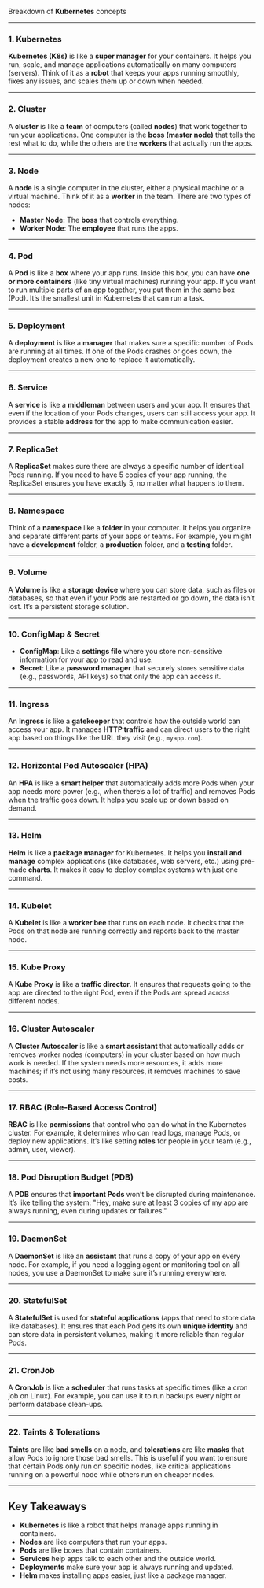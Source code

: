 Breakdown of **Kubernetes** concepts

---

### **1. Kubernetes**  
**Kubernetes (K8s)** is like a **super manager** for your containers. It helps you run, scale, and manage applications automatically on many computers (servers). Think of it as a **robot** that keeps your apps running smoothly, fixes any issues, and scales them up or down when needed.

---

### **2. Cluster**  
A **cluster** is like a **team** of computers (called **nodes**) that work together to run your applications. One computer is the **boss (master node)** that tells the rest what to do, while the others are the **workers** that actually run the apps.

---

### **3. Node**  
A **node** is a single computer in the cluster, either a physical machine or a virtual machine. Think of it as a **worker** in the team. There are two types of nodes:
- **Master Node**: The **boss** that controls everything.
- **Worker Node**: The **employee** that runs the apps.

---

### **4. Pod**  
A **Pod** is like a **box** where your app runs. Inside this box, you can have **one or more containers** (like tiny virtual machines) running your app. If you want to run multiple parts of an app together, you put them in the same box (Pod). It’s the smallest unit in Kubernetes that can run a task.

---

### **5. Deployment**  
A **deployment** is like a **manager** that makes sure a specific number of Pods are running at all times. If one of the Pods crashes or goes down, the deployment creates a new one to replace it automatically.

---

### **6. Service**  
A **service** is like a **middleman** between users and your app. It ensures that even if the location of your Pods changes, users can still access your app. It provides a stable **address** for the app to make communication easier.

---

### **7. ReplicaSet**  
A **ReplicaSet** makes sure there are always a specific number of identical Pods running. If you need to have 5 copies of your app running, the ReplicaSet ensures you have exactly 5, no matter what happens to them.

---

### **8. Namespace**  
Think of a **namespace** like a **folder** in your computer. It helps you organize and separate different parts of your apps or teams. For example, you might have a **development** folder, a **production** folder, and a **testing** folder.

---

### **9. Volume**  
A **Volume** is like a **storage device** where you can store data, such as files or databases, so that even if your Pods are restarted or go down, the data isn’t lost. It’s a persistent storage solution.

---

### **10. ConfigMap & Secret**  
- **ConfigMap**: Like a **settings file** where you store non-sensitive information for your app to read and use.
- **Secret**: Like a **password manager** that securely stores sensitive data (e.g., passwords, API keys) so that only the app can access it.

---

### **11. Ingress**  
An **Ingress** is like a **gatekeeper** that controls how the outside world can access your app. It manages **HTTP traffic** and can direct users to the right app based on things like the URL they visit (e.g., `myapp.com`).

---

### **12. Horizontal Pod Autoscaler (HPA)**  
An **HPA** is like a **smart helper** that automatically adds more Pods when your app needs more power (e.g., when there’s a lot of traffic) and removes Pods when the traffic goes down. It helps you scale up or down based on demand.

---

### **13. Helm**  
**Helm** is like a **package manager** for Kubernetes. It helps you **install and manage** complex applications (like databases, web servers, etc.) using pre-made **charts**. It makes it easy to deploy complex systems with just one command.

---

### **14. Kubelet**  
A **Kubelet** is like a **worker bee** that runs on each node. It checks that the Pods on that node are running correctly and reports back to the master node.

---

### **15. Kube Proxy**  
A **Kube Proxy** is like a **traffic director**. It ensures that requests going to the app are directed to the right Pod, even if the Pods are spread across different nodes.

---

### **16. Cluster Autoscaler**  
A **Cluster Autoscaler** is like a **smart assistant** that automatically adds or removes worker nodes (computers) in your cluster based on how much work is needed. If the system needs more resources, it adds more machines; if it’s not using many resources, it removes machines to save costs.

---

### **17. RBAC (Role-Based Access Control)**  
**RBAC** is like **permissions** that control who can do what in the Kubernetes cluster. For example, it determines who can read logs, manage Pods, or deploy new applications. It’s like setting **roles** for people in your team (e.g., admin, user, viewer).

---

### **18. Pod Disruption Budget (PDB)**  
A **PDB** ensures that **important Pods** won’t be disrupted during maintenance. It’s like telling the system: "Hey, make sure at least 3 copies of my app are always running, even during updates or failures."

---

### **19. DaemonSet**  
A **DaemonSet** is like an **assistant** that runs a copy of your app on every node. For example, if you need a logging agent or monitoring tool on all nodes, you use a DaemonSet to make sure it’s running everywhere.

---

### **20. StatefulSet**  
A **StatefulSet** is used for **stateful applications** (apps that need to store data like databases). It ensures that each Pod gets its own **unique identity** and can store data in persistent volumes, making it more reliable than regular Pods.

---

### **21. CronJob**  
A **CronJob** is like a **scheduler** that runs tasks at specific times (like a cron job on Linux). For example, you can use it to run backups every night or perform database clean-ups.

---

### **22. Taints & Tolerations**  
**Taints** are like **bad smells** on a node, and **tolerations** are like **masks** that allow Pods to ignore those bad smells. This is useful if you want to ensure that certain Pods only run on specific nodes, like critical applications running on a powerful node while others run on cheaper nodes.

---

## **Key Takeaways**
- **Kubernetes** is like a robot that helps manage apps running in containers.
- **Nodes** are like computers that run your apps.
- **Pods** are like boxes that contain containers.
- **Services** help apps talk to each other and the outside world.
- **Deployments** make sure your app is always running and updated.
- **Helm** makes installing apps easier, just like a package manager.

